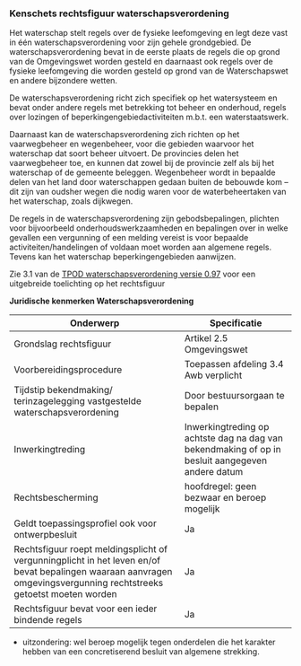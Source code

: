 ### Kenschets rechtsfiguur waterschapsverordening

Het waterschap stelt regels over de fysieke leefomgeving en legt deze vast in
één waterschapsverordening voor zijn gehele grondgebied. De
waterschapsverordening bevat in de eerste plaats de regels die op grond van de
Omgevingswet worden gesteld en daarnaast ook regels over de fysieke leefomgeving
die worden gesteld op grond van de Waterschapswet en andere bijzondere wetten.

De waterschapsverordening richt zich specifiek op het watersysteem en bevat
onder andere regels met betrekking tot beheer en onderhoud, regels over lozingen
of beperkingengebiedactiviteiten m.b.t. een waterstaatswerk.

Daarnaast kan de waterschapsverordening zich richten op het vaarwegbeheer en
wegenbeheer, voor die gebieden waarvoor het waterschap dat soort beheer
uitvoert. De provincies delen het vaarwegbeheer toe, en kunnen dat zowel bij de
provincie zelf als bij het waterschap of de gemeente beleggen. Wegenbeheer wordt
in bepaalde delen van het land door waterschappen gedaan buiten de bebouwde kom
– dit zijn van oudsher wegen die nodig waren voor de waterbeheertaken van het
waterschap, zoals dijkwegen.

De regels in de waterschapsverordening zijn gebodsbepalingen, plichten voor
bijvoorbeeld onderhoudswerkzaamheden en bepalingen over in welke gevallen een
vergunning of een melding vereist is voor bepaalde activiteiten/handelingen of
voldaan moet worden aan algemene regels. Tevens kan het waterschap
beperkingengebieden aanwijzen.

Zie 3.1 van de [TPOD waterschapsverordening versie
0.97](https://standaardenomgevingswet.geonovum.nl/docs/13.%20TPOD%20Waterschapsverordening%20v0.97.pdf)
voor een uitgebreide toelichting op het rechtsfiguur

**Juridische kenmerken Waterschapsverordening**

| Onderwerp                                                                                                                                                           | Specificatie                                                                                     |
|---------------------------------------------------------------------------------------------------------------------------------------------------------------------|--------------------------------------------------------------------------------------------------|
| Grondslag rechtsfiguur                                                                                                                                              | Artikel 2.5 Omgevingswet                                                                         |
| Voorbereidingsprocedure                                                                                                                                             | Toepassen afdeling 3.4 Awb verplicht                                                             |
| Tijdstip bekendmaking/ terinzagelegging vastgestelde waterschapsverordening                                                                                         | Door bestuursorgaan te bepalen                                                                   |
| Inwerkingtreding                                                                                                                                                    | Inwerkingtreding op achtste dag na dag van bekendmaking of op in besluit aangegeven andere datum |
| Rechtsbescherming                                                                                                                                                   | hoofdregel: geen bezwaar en beroep mogelijk                                                      |
| Geldt toepassingsprofiel ook voor ontwerpbesluit                                                                                                                    | Ja                                                                                               |
| Rechtsfiguur roept meldingsplicht of vergunningplicht in het leven en/of bevat bepalingen waaraan aanvragen omgevingsvergunning rechtstreeks getoetst moeten worden | Ja                                                                                               |
| Rechtsfiguur bevat voor een ieder bindende regels                                                                                                                   | Ja                                                                                               |

-   uitzondering: wel beroep mogelijk tegen onderdelen die het karakter hebben
    van een concretiserend besluit van algemene strekking.
